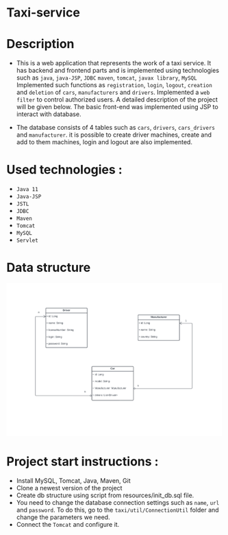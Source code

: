 # Taxi-service

# Description
- This is a web application that represents the work of a taxi service. It has backend and frontend parts and is implemented using technologies such as `java`, `java-JSP`, `JDBC` `maven`, `tomcat`, `javax library`, `MySQL`
  Implemented such functions as `registration`, `login`, `logout`, `creation` and `deletion` of `cars`, `manufacturers` and `drivers`. Implemented a `web filter` to control authorized users.
  A detailed description of the project will be given below. The basic front-end was implemented using JSP to interact with database.
  
- The database consists of 4 tables such as `cars`, `drivers`, `cars_drivers` and `manufacturer`. it is possible to create driver machines, create and add to them machines, login and logout are also implemented.
# Used technologies : 
- `Java 11`
- `Java-JSP`
- `JSTL`
- `JDBC` 
- `Maven`
- `Tomcat`
- `MySQL` 
- `Servlet`

# Data structure

![img.png](img.png)

# Project start instructions :
  - Install MySQL, Tomcat, Java, Maven, Git
  - Clone a newest version of the project
  - Create db structure using script from resources/init_db.sql file. 
  - You need to change the database connection settings such as `name`, `url` and `password`. To do this, go to the 
  `taxi/util/ConnectionUtil` folder and change the parameters we need.
  - Connect the `Tomcat` and configure it.